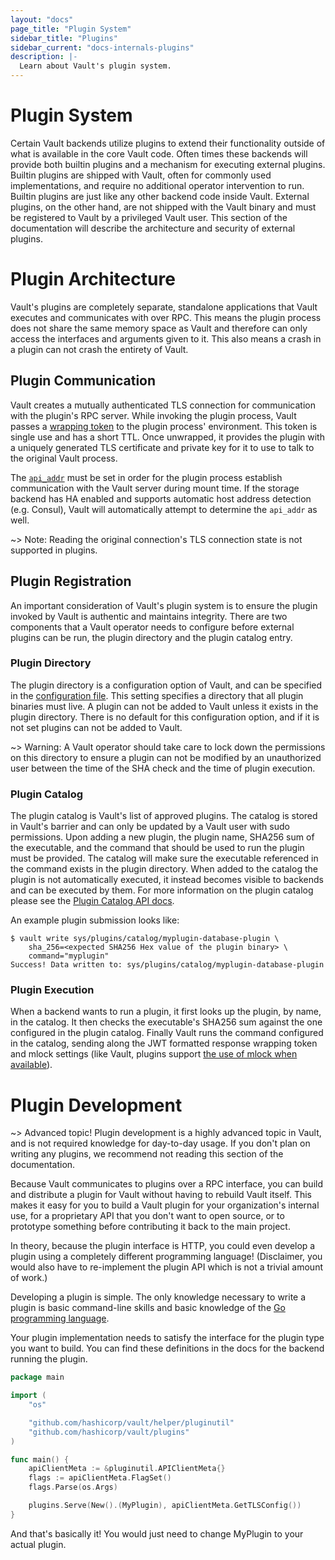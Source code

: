 ```yaml
---
layout: "docs"
page_title: "Plugin System"
sidebar_title: "Plugins"
sidebar_current: "docs-internals-plugins"
description: |-
  Learn about Vault's plugin system.
---
```


# Plugin System
Certain Vault backends utilize plugins to extend their functionality outside of
what is available in the core Vault code. Often times these backends will
provide both builtin plugins and a mechanism for executing external plugins.
Builtin plugins are shipped with Vault, often for commonly used implementations,
and require no additional operator intervention to run. Builtin plugins are
just like any other backend code inside Vault. External plugins, on the other
hand, are not shipped with the Vault binary and must be registered to Vault by
a privileged Vault user. This section of the documentation will describe the
architecture and security of external plugins.

# Plugin Architecture
Vault's plugins are completely separate, standalone applications that Vault
executes and communicates with over RPC. This means the plugin process does not
share the same memory space as Vault and therefore can only access the
interfaces and arguments given to it. This also means a crash in a plugin can not
crash the entirety of Vault.

## Plugin Communication
Vault creates a mutually authenticated TLS connection for communication with the
plugin's RPC server. While invoking the plugin process, Vault passes a [wrapping
token](https://www.vaultproject.io/docs/concepts/response-wrapping.html) to the
plugin process' environment. This token is single use and has a short TTL. Once
unwrapped, it provides the plugin with a uniquely generated TLS certificate and
private key for it to use to talk to the original Vault process.

The [`api_addr`][api_addr] must be set in order for the plugin process establish
communication with the Vault server during mount time. If the storage backend
has HA enabled and supports automatic host address detection (e.g. Consul),
Vault will automatically attempt to determine the `api_addr` as well.

~> Note: Reading the original connection's TLS connection state is not supported
in plugins.

## Plugin Registration
An important consideration of Vault's plugin system is to ensure the plugin
invoked by Vault is authentic and maintains integrity. There are two components
that a Vault operator needs to configure before external plugins can be run, the
plugin directory and the plugin catalog entry.

### Plugin Directory
The plugin directory is a configuration option of Vault, and can be specified in
the [configuration file](https://www.vaultproject.io/docs/configuration/index.html).
This setting specifies a directory that all plugin binaries must live. A plugin
can not be added to Vault unless it exists in the plugin directory. There is no
default for this configuration option, and if it is not set plugins can not be
added to Vault.

~> Warning: A Vault operator should take care to lock down the permissions on
this directory to ensure a plugin can not be modified by an unauthorized user
between the time of the SHA check and the time of plugin execution.

### Plugin Catalog
The plugin catalog is Vault's list of approved plugins. The catalog is stored in
Vault's barrier and can only be updated by a Vault user with sudo permissions.
Upon adding a new plugin, the plugin name, SHA256 sum of the executable, and the
command that should be used to run the plugin must be provided. The catalog will
make sure the executable referenced in the command exists in the plugin
directory. When added to the catalog the plugin is not automatically executed,
it instead becomes visible to backends and can be executed by them. For more
information on the plugin catalog please see the [Plugin Catalog API
docs](/api/system/plugins-catalog.html).

An example plugin submission looks like:

```
$ vault write sys/plugins/catalog/myplugin-database-plugin \
    sha_256=<expected SHA256 Hex value of the plugin binary> \
    command="myplugin"
Success! Data written to: sys/plugins/catalog/myplugin-database-plugin
```

### Plugin Execution
When a backend wants to run a plugin, it first looks up the plugin, by name, in
the catalog. It then checks the executable's SHA256 sum against the one
configured in the plugin catalog. Finally Vault runs the command configured in
the catalog, sending along the JWT formatted response wrapping token and mlock
settings (like Vault, plugins support [the use of mlock when available](https://www.vaultproject.io/docs/configuration/index.html#disable_mlock)).

# Plugin Development

~> Advanced topic! Plugin development is a highly advanced topic in Vault, and
is not required knowledge for day-to-day usage. If you don't plan on writing any
plugins, we recommend not reading this section of the documentation.

Because Vault communicates to plugins over a RPC interface, you can build and
distribute a plugin for Vault without having to rebuild Vault itself. This makes
it easy for you to build a Vault plugin for your organization's internal use,
for a proprietary API that you don't want to open source, or to prototype
something before contributing it back to the main project.

In theory, because the plugin interface is HTTP, you could even develop a plugin
using a completely different programming language! (Disclaimer, you would also
have to re-implement the plugin API which is not a trivial amount of work.)

Developing a plugin is simple. The only knowledge necessary to write
a plugin is basic command-line skills and basic knowledge of the
[Go programming language](http://golang.org).

Your plugin implementation needs to satisfy the interface for the plugin
type you want to build. You can find these definitions in the docs for the
backend running the plugin.

```go
package main

import (
	"os"

	"github.com/hashicorp/vault/helper/pluginutil"
	"github.com/hashicorp/vault/plugins"
)

func main() {
	apiClientMeta := &pluginutil.APIClientMeta{}
	flags := apiClientMeta.FlagSet()
	flags.Parse(os.Args)

	plugins.Serve(New().(MyPlugin), apiClientMeta.GetTLSConfig())
}
```

And that's basically it! You would just need to change MyPlugin to your actual
plugin.

[api_addr]: /docs/configuration/index.html#api_addr
